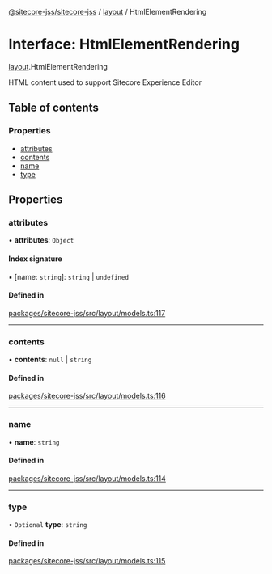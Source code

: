 [@sitecore-jss/sitecore-jss](../README.md) / [layout](../modules/layout.md) / HtmlElementRendering

# Interface: HtmlElementRendering

[layout](../modules/layout.md).HtmlElementRendering

HTML content used to support Sitecore Experience Editor

## Table of contents

### Properties

- [attributes](layout.HtmlElementRendering.md#attributes)
- [contents](layout.HtmlElementRendering.md#contents)
- [name](layout.HtmlElementRendering.md#name)
- [type](layout.HtmlElementRendering.md#type)

## Properties

### attributes

• **attributes**: `Object`

#### Index signature

▪ [name: `string`]: `string` \| `undefined`

#### Defined in

[packages/sitecore-jss/src/layout/models.ts:117](https://github.com/Sitecore/jss/blob/d4ee892a2/packages/sitecore-jss/src/layout/models.ts#L117)

___

### contents

• **contents**: ``null`` \| `string`

#### Defined in

[packages/sitecore-jss/src/layout/models.ts:116](https://github.com/Sitecore/jss/blob/d4ee892a2/packages/sitecore-jss/src/layout/models.ts#L116)

___

### name

• **name**: `string`

#### Defined in

[packages/sitecore-jss/src/layout/models.ts:114](https://github.com/Sitecore/jss/blob/d4ee892a2/packages/sitecore-jss/src/layout/models.ts#L114)

___

### type

• `Optional` **type**: `string`

#### Defined in

[packages/sitecore-jss/src/layout/models.ts:115](https://github.com/Sitecore/jss/blob/d4ee892a2/packages/sitecore-jss/src/layout/models.ts#L115)
